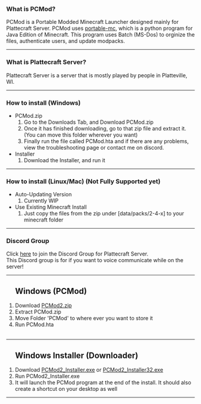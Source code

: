 <h3>What is PCMod?</h3>
PCMod is a Portable Modded Minecraft Launcher designed mainly for Plattecraft Server.
PCMod uses <a href="https://github.com/mindstorm38/portablemc">portable-mc</a>, which is a python program for Java Edition of Minecraft.
This program uses Batch (MS-Dos) to orginize the files, authenticate users, and update modpacks.
<hr>
<h3>What is Plattecraft Server?</h3>
Plattecraft Server is a server that is mostly played by people in Platteville, WI.
<hr>
<h3>How to install (Windows)</h3>
<ul><li>PCMod.zip
        <ol>
                <li>Go to the Downloads Tab, and Download PCMod.zip
                <li>Once it has finished downloading, go to that zip file and extract it. (You can move this folder wherever you want)
                <li>Finally run the file called PCMod.hta and if there are any problems, view the troubleshooting page or contact me on discord.
        </ol>
<li>Installer
        <ol>
                <li>Download the Installer, and run it
        </ol>
</ul>
<hr>
<h3>How to install (Linux/Mac) (Not Fully Supported yet)</h3>
<ul><li>Auto-Updating Version
        <ol>
                <li>Currently WIP
        </ol>
<li>Use Existing Minecraft Install
        <ol>
                <li>Just copy the files from the zip under [data/packs/2-4-x] to your minecraft folder
        </ol>
</ul>
<hr>
<h3>Discord Group</h3>
Click <a href="https://discord.gg/AJaVhvR">here</a> to join the Discord Group for Plattecraft Server.<br>
This Discord group is for if you want to voice communicate while on the server!
<hr>



<ol><h2>Windows (PCMod)</h2>
        <li>Download <a href="http://markspi.ddns.me/pcmod2/downloads/PCMod2.zip">PCMod2.zip</a></li>
        <li>Extract PCMod.zip</li>
        <li>Move Folder 'PCMod' to where ever you want to store it</li>
        <li>Run PCMod.hta</li>
        <br>
</ol>
<hr>
<ol><h2>Windows Installer (Downloader)</h2>
        <li>Download <a href="http://markspi.ddns.me/pcmod2/downloads/PCMod2_Installer.exe">PCMod2_Installer.exe</a> or <a href="http://markspi.ddns.me/pcmod2/downloads/PCMod2_Installer32.exe">PCMod2_Installer32.exe</a>
        <li>Run PCMod2_Installer.exe</li>
        <li>It will launch the PCMod program at the end of the install. It should also create a shortcut on your desktop as well</li>
</ol>
<hr>
